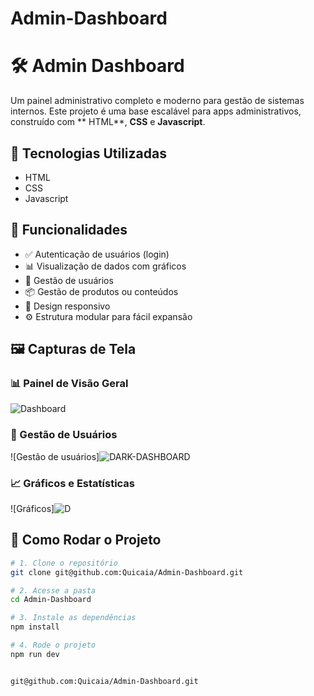 # Admin-Dashboard
# 🛠️ Admin Dashboard

Um painel administrativo completo e moderno para gestão de sistemas internos. Este projeto é uma base escalável para apps administrativos, construído com ** HTML**, **CSS** e **Javascript**.


## 🚀 Tecnologias Utilizadas

- HTML
- CSS
- Javascript


## 🎯 Funcionalidades

- ✅ Autenticação de usuários (login)
- 📊 Visualização de dados com gráficos
- 👤 Gestão de usuários
- 📦 Gestão de produtos ou conteúdos
- 📱 Design responsivo
- ⚙️ Estrutura modular para fácil expansão

## 🖼️ Capturas de Tela

### 📊 Painel de Visão Geral
![Dashboard](https://github.com/user-attachments/assets/041c7e44-3f7e-4f00-b009-7017aff88d8c)

### 👥 Gestão de Usuários
![Gestão de usuários]![DARK-DASHBOARD](https://github.com/user-attachments/assets/c4ef72e2-b873-4431-9a82-c43625f6f226)


### 📈 Gráficos e Estatísticas
![Gráficos]![D](https://github.com/user-attachments/assets/3a794587-7477-4495-9e70-c43ac632e16a)


## 📁 Como Rodar o Projeto

```bash
# 1. Clone o repositório
git clone git@github.com:Quicaia/Admin-Dashboard.git

# 2. Acesse a pasta
cd Admin-Dashboard

# 3. Instale as dependências
npm install

# 4. Rode o projeto
npm run dev


git@github.com:Quicaia/Admin-Dashboard.git
